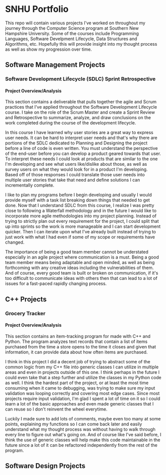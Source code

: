 # SNHU Portfolio
This repo will contain various projects I've worked on throughout my journey through the Computer Science program at Southern New Hampshire University. Some of the courses include Programming Languages, Software Develpment Lifecycle, Data Structures and Algorithms, etc. Hopefully this will provide insight into my thought process as well as show my progression over time.

## Software Management Projects
### Software Development Lifecycle (SDLC) Sprint Retrospective
#### Project Overview/Analysis
This section contains a deliverable that pulls together the agile and Scrum practices that I've applied throughout the Software Development Lifecycle course. I take on the role of the Scrum Master and create a Sprint Review and Retrospective to summarize, analyze, and draw conclusions on the work completed during the course of the development lifecycle.

In this course I have learned why user stories are a great way to express user needs. It can be hard to interpret user needs and that's why there are portions of the SDLC dedicated to Planning and Designing the project before a line of code is even written. You must understand the perspective of the end-user before you can develop a product geared towards that user. To interpret these needs I could look at products that are similar to the one I'm developing and see what users like/dislike about those, as well as survey users on what they would look for in a product I'm developing. Based off of those responses I could translate those user needs into multiple user stories that take that need and define solutions I can incrementally complete.

I like to plan my programs before I begin developing and usually I would provide myself with a task list breaking down things that needed to get done. Now that I understand SDLC from this course, I realize I was pretty close to following a Waterfall methodology and in the future I would like to incorporate more agile methodologies into my project planning. Instead of trying to strictly plan out every requirement for the project, I could split that up into sprints so the work is more manageable and I can start development quicker. Then I can iterate upon what I've already built instead of trying to just work with what I had even if some of my scope or requirements have changed.

The importance of being a good team member cannot be understated especially in an agile project where communication is a must. Being a good team member means being adaptable and open minded, as well as being forthcoming with any creative ideas including the vulnerabilities of them. And of course, every good team is built or broken on communication, if it's too difficult to communicate ideas with others then that can lead to a lot of issues for a fast-paced rapidly changing process.


## C++ Projects
### Grocery Tracker
#### Project Overview/Analysis
This section contains an item-tracking program for made with C++ and Python. The program analyzes text records that contain a list of items purchased from the time a store opens to the time it closes and given that information, it can provide data about how often items are purchased.  

I think in this project I did a decent job of trying to abstract some of the common logic from my C++ file into generic classes I can utilize in multiple areas and even in projects outside of this one. I think perhaps in the future I could even take that a step further and utilize the classes in my Python code as well. I think the hardest part of the project, or at least the most time consuming when it came to debugging, was trying to make sure my input validation was looping correctly and covering most edge cases. Since most projects require input validation, I'm glad I spent a lot of time on it so I could learn a lot of the basic approaches and even made generic classes that I can reuse so I don't reinvent the wheel everytime.  

Luckily I made sure to add lots of comments, maybe even too many at some points, explaining my functions so I can come back later and easily understand what my thought process was without having to walk through every line to figure out what's going on. And of course like I've said before, I think the use of generic classes will help make this code maintainable in the future since a lot of it can be refactored independently from the rest of the program.

## Software Design Projects
